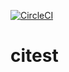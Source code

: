 [![CircleCI](https://circleci.com/gh/akira6592/citest/tree/master.svg?style=svg)](https://circleci.com/gh/akira6592/citest/tree/master)

# citest
